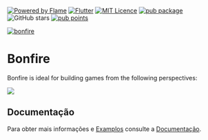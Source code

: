 [![Powered by Flame](https://img.shields.io/badge/Powered%20by-%F0%9F%94%A5-orange.svg)](https://flame-engine.org)
[![Flutter](https://img.shields.io/badge/Made%20with-Flutter-blue.svg)](https://flutter.dev/)
[![MIT Licence](https://badges.frapsoft.com/os/mit/mit.svg?v=103)](https://opensource.org/licenses/mit-license.php)
[![pub package](https://img.shields.io/pub/v/bonfire.svg)](https://pub.dev/packages/bonfire)
![GitHub stars](https://img.shields.io/github/stars/RafaelBarbosatec/bonfire)
[![pub points](https://img.shields.io/pub/points/bonfire?logo=dart)](https://pub.dev/packages/bonfire/score)

[![bonfire](https://raw.githubusercontent.com/RafaelBarbosatec/bonfire/master/media/bonfire.gif)](https://bonfire-engine.github.io/)

# Bonfire

Bonfire is ideal for building games from the following perspectives:

![](https://bonfire-engine.github.io/_media/perspectiva.png)

## Documentação

Para obter mais informações e [Examplos](https://bonfire-engine.github.io/#/examples) consulte a [Documentação](https://bonfire-engine.github.io/).
